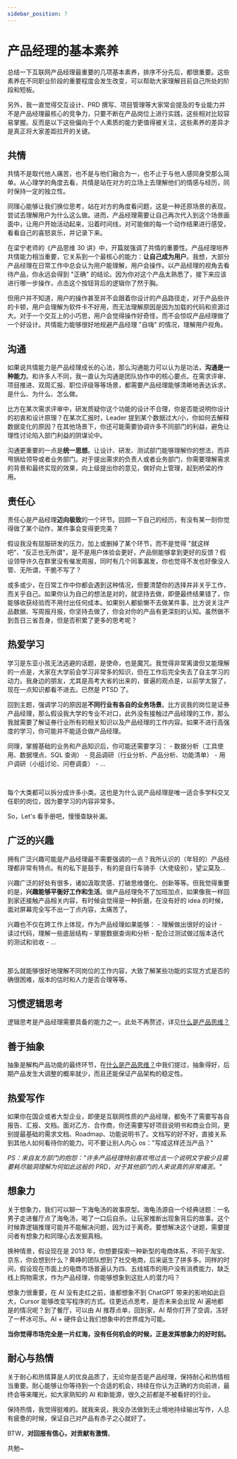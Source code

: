 ```yaml
---
sidebar_position: 7
---
```


# 产品经理的基本素养

总结一下互联网产品经理最重要的几项基本素养，排序不分先后，都很重要。这些素养在不同职业阶段的重要程度会发生改变，可以帮助大家理解目前自己所处的阶段和短板。

另外，我一直觉得交互设计、PRD 撰写、项目管理等大家常会提及的专业能力并不是产品经理最核心的竞争力，只要不断在产品岗位上进行实践，这些相对比较容易掌握。反而是以下这些偏向于个人素质的能力更值得被关注，这些素养的差异才是真正将大家差距拉开的关键。

## 共情

共情不是取代他人痛苦，也不是与他们融合为一，也不止于与他人感同身受那么简单。从心理学的角度去看，共情是站在对方的立场上去理解他们的情感与经历，同时保持一定的独立性。

同理心能够让我们换位思考，站在对方的角度看问题，这是一种还原场景的表现，尝试去理解用户为什么这么做。进而，产品经理需要让自己再次代入到这个场景画面中，让用户开始活动起来，沿着时间线，对可能做的每一个动作结果进行感受，看看自己的喜怒哀乐，并记录下来。

在梁宁老师的《产品思维 30 讲》中，开篇就强调了共情的重要性。产品经理培养共情能力相当重要，它关系到一个最核心的能力：**让自己成为用户**。我想，大部分产品经理在日常工作中总会认为用户能理解，用户会操作。以产品经理的视角去看待产品，你永远会得到 "正确" 的结论。因为你对这个产品太熟悉了，接下来应该进行哪一步操作，点击这个按钮背后的逻辑你了然于胸。

但用户并不知道，用户的操作甚至并不会跟着你设计的产品路径走，对于产品些许的卡顿，用户会理解为软件卡不好用，而无法理解原因是因为加载的代码和资源过大。对于一个交互上的小巧思，用户会觉得操作好奇怪，而不会惊叹产品经理做了一个好设计。共情能力能够很好地规避产品经理 "自嗨" 的情况，理解用户视角。

## 沟通

如果说共情能力是产品经理成长的心法，那么沟通能力可以认为是功法，**沟通是一种能力**。和许多人不同，我一直认为沟通是团队协作中的核心要点。在需求评审、项目推进、双周汇报、职位评级等等场景，都需要产品经理能够清晰地表达诉求，是什么、为什么、怎么做。

比方在某次需求评审中，研发质疑你这个功能的设计不合理，你是否能说明你设计的初衷和设计原理？在某次汇报时，Leader 提到某个数据过大/小，你如何去解释数据变化的原因？在其他场景下，你还可能需要协调许多不同部门的利益，避免让理性讨论陷入部门利益的阴谋论中。

沟通更重要的一点是**统一思想**。让设计、研发、测试部门能够理解你的想法，而非甩锅给领导或者业务部门。对于提出需求的负责人或者业务部门，你需要理解需求的背景和最终实现的效果，向上级提出你的意见，做好向上管理，起到桥梁的作用。

## 责任心

责任心是产品经理**迈向极致**的一个环节。回顾一下自己的经历，有没有某一刻你觉得做了某个动作，某件事会变得更完美？

假设我没有屈服研发的压力，加上或删掉了某个环节，而不是觉得 "就这样吧"、"反正也无所谓"，是不是用户体验会更好，产品侧能够拿到更好的反馈？假设领导许久在群里没有催发周报，同时有几个同事漏发，你也觉得不发也好像没人管、无所谓，干脆不写了？

或多或少，在日常工作中你都会遇到这种情况，但要清楚你的选择并非关乎工作，而关乎自己。如果你认为自己的想法是对的，就坚持去做，即便最终结果错了，你能够收获经验而不用付出任何成本。如果别人都偷懒不去做某件事，比方说关注产品数据、写周报月报，你坚持去做了，你会对你的产品有更深刻的认知。虽然做不到吾日三省吾身，但是否积累了更多的思考呢？

## 热爱学习

学习是东亚小孩无法逃避的话题，是使命，也是魔咒。我觉得非常离谱但又能理解的一点是，大家在大学前会学习非常多的知识，但在工作后完全失去了自主学习的动力。我身边的朋友，尤其是高考大省的出来的，普遍的观点是，以前学太狠了，现在一点知识都看不进去。已然是 PTSD 了。

回到主题，强调学习的原因是**不同行业有各自的业务场景**。比方说我的岗位是证券产品经理，那么假设我大学的专业不对口，此外没有接触过产品经理的工作，那么我就需要了解证券行业所有的相关知识以及产品经理的工作内容。如果不进行高强度的学习，你可能并不能适合做产品经理。

同理，掌握基础的业务和产品知识后，你可能还需要学习：
    - 数据分析（工具使用、数据埋点、SQL 查询）
    - 竞品调研（行业分析、产品分析、功能清单）
    - 用户调研（小组讨论、问卷调查）
    - ...

<br/>

每个大类都可以拆分成许多小类。这也是为什么说产品经理是唯一适合多学科交叉任职的岗位，因为要学习的内容非常多。

So，Let's 看手册吧，慢慢查缺补漏。

## 广泛的兴趣

拥有广泛兴趣可能是产品经理最不需要强调的一点？我所认识的（年轻的）产品经理都非常有特点。有的私下是鼓手，有的是自行车骑手（大佬级别），望尘莫及...

兴趣广泛的好处有很多，诸如汲取灵感、打破思维僵化、创新等等。但我觉得重要的是，**兴趣能够平衡好工作和生活**。做产品经理免不了加班加点，如果像我一样回到家还接触产品相关内容，有时候会觉得是一种折磨，在没有好的 idea 的时候，面对屏幕完全写不出一丁点内容，太痛苦了。

兴趣也不仅在跨工作上体现，作为产品经理如果能够：
    - 理解做出很好的设计
    - 读过代码，理解一些底层结构
    - 掌握数据查询和分析
    - 配合过测试做过版本迭代的测试和验收
    - ...

<br/>

那么就能够很好地理解不同岗位的工作内容，大致了解某些功能的实现方式是否的确很困难，版本的估时和人力是否合理等等。

## 习惯逻辑思考

逻辑思考是产品经理需要具备的能力之一。此处不再赘述，详见[什么是产品思维？](docs\Product\fundamentals\career\product-thinking.md)

## 善于抽象

抽象是解构产品功能的最终环节，在[什么是产品思维？](docs\Product\fundamentals\career\product-thinking.md)中我们提过，抽象得好，后期产品发生大调整的概率就少，而且还能保证产品架构的稳定性。

## 热爱写作

如果你在国企或者大型企业，即便是互联网性质的产品经理，都免不了需要写各自报告、汇报、文档。面对乙方、合作商，你还需要写好项目说明书和商业合同，更别提最基础的需求文档、Roadmap、功能说明书了。文档写的好不好，直接关系到其他人如何看待你的能力。可不要让别人内心 os："写成这样还当产品？"

*PS：来自友方部门的抱怨："许多产品经理特别喜欢甩过去一个说明文字极少且需要耗尽脑洞理解为何如此这般的 PRD，对于其他部门的人来说真的非常痛苦。"*

## 想象力

关于想象力，我们可以聊一下海龟汤的故事原型。海龟汤源自一个经典谜题：一名男子走进餐厅点了海龟汤，喝了一口后自杀。让玩家推断出现象背后的故事。这个时候靠逻辑推理可能并不能解决问题，因为过于离奇。要想解决这个谜题，需要提问者有想象力和同理心去发掘真相。

换种情景，假设现在是 2013 年，你想要探索一种新型的电商体系，不同于淘宝、京东，你会想到什么？黄峥的团队想到了社交电商，后来诞生了拼多多。同样的时间，假设现在市面上的电商市场普遍认为四、五线城市的用户没有消费能力，缺乏线上购物需求，作为产品经理，你能够想象到这批人的潜力吗？

想象力很重要，在 AI 没有走红之前，谁都想象不到 ChatGPT 带来的影响如此巨大，Cursor 能够改变写程序的方式。往更远点思考，是否未来会出现 AI 遍地都是的情况呢？到了餐厅，可以由 AI 推荐点单，回到家，AI 帮你打开了空调，冻好了一杯冰可乐。AI + 硬件会让我们想象中的世界成为可能。

**当你觉得市场完全是一片红海，没有任何机会的时候，正是发挥想象力的好时刻。**

## 耐心与热情

关于耐心和热情算是人的优良品质了，无论你是否是产品经理，保持耐心和热情相当重要。耐心能够让你等待到一个合适的机会，持续在你认为正确的方向前进，最终会等来曙光，如大家熟知的 AI 和新能源，很久之前都是不被看好的行业。

保持热情，我觉得挺难的。就我来说，我没办法做到无止境地持续输出写作，人总有疲惫的时候，保证自己对产品有赤子之心就好了。

BTW，**对回报有信心，对贡献有激情**。

共勉~
